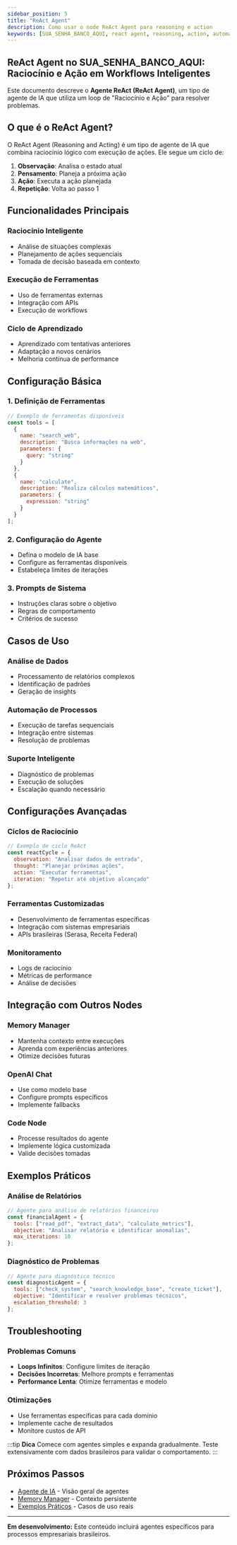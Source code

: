 ```yaml
---
sidebar_position: 5
title: "ReAct Agent"
description: Como usar o node ReAct Agent para reasoning e action
keywords: [SUA_SENHA_BANCO_AQUI, react agent, reasoning, action, automação inteligente, agentes IA, workflows autônomos, raciocínio automatizado]
---
```


## ReAct Agent no SUA_SENHA_BANCO_AQUI: Raciocínio e Ação em Workflows Inteligentes

Este documento descreve o **Agente ReAct (ReAct Agent)**, um tipo de agente de IA que utiliza um loop de "Raciocínio e Ação" para resolver problemas.

## O que é o ReAct Agent?

O ReAct Agent (Reasoning and Acting) é um tipo de agente de IA que combina raciocínio lógico com execução de ações. Ele segue um ciclo de:

1. **Observação**: Analisa o estado atual
2. **Pensamento**: Planeja a próxima ação
3. **Ação**: Executa a ação planejada
4. **Repetição**: Volta ao passo 1

## Funcionalidades Principais

### Raciocínio Inteligente

- Análise de situações complexas
- Planejamento de ações sequenciais
- Tomada de decisão baseada em contexto

### Execução de Ferramentas

- Uso de ferramentas externas
- Integração com APIs
- Execução de workflows

### Ciclo de Aprendizado

- Aprendizado com tentativas anteriores
- Adaptação a novos cenários
- Melhoria contínua de performance

## Configuração Básica

### 1. Definição de Ferramentas

```javascript
// Exemplo de ferramentas disponíveis
const tools = [
  {
    name: "search_web",
    description: "Busca informações na web",
    parameters: {
      query: "string"
    }
  },
  {
    name: "calculate",
    description: "Realiza cálculos matemáticos",
    parameters: {
      expression: "string"
    }
  }
];
```

### 2. Configuração do Agente

- Defina o modelo de IA base
- Configure as ferramentas disponíveis
- Estabeleça limites de iterações

### 3. Prompts de Sistema

- Instruções claras sobre o objetivo
- Regras de comportamento
- Critérios de sucesso

## Casos de Uso

### Análise de Dados

- Processamento de relatórios complexos
- Identificação de padrões
- Geração de insights

### Automação de Processos

- Execução de tarefas sequenciais
- Integração entre sistemas
- Resolução de problemas

### Suporte Inteligente

- Diagnóstico de problemas
- Execução de soluções
- Escalação quando necessário

## Configurações Avançadas

### Ciclos de Raciocínio

```javascript
// Exemplo de ciclo ReAct
const reactCycle = {
  observation: "Analisar dados de entrada",
  thought: "Planejar próximas ações",
  action: "Executar ferramentas",
  iteration: "Repetir até objetivo alcançado"
};
```

### Ferramentas Customizadas

- Desenvolvimento de ferramentas específicas
- Integração com sistemas empresariais
- APIs brasileiras (Serasa, Receita Federal)

### Monitoramento

- Logs de raciocínio
- Métricas de performance
- Análise de decisões

## Integração com Outros Nodes

### Memory Manager

- Mantenha contexto entre execuções
- Aprenda com experiências anteriores
- Otimize decisões futuras

### OpenAI Chat

- Use como modelo base
- Configure prompts específicos
- Implemente fallbacks

### Code Node

- Processe resultados do agente
- Implemente lógica customizada
- Valide decisões tomadas

## Exemplos Práticos

### Análise de Relatórios

```javascript
// Agente para análise de relatórios financeiros
const financialAgent = {
  tools: ["read_pdf", "extract_data", "calculate_metrics"],
  objective: "Analisar relatório e identificar anomalias",
  max_iterations: 10
};
```

### Diagnóstico de Problemas

```javascript
// Agente para diagnóstico técnico
const diagnosticAgent = {
  tools: ["check_system", "search_knowledge_base", "create_ticket"],
  objective: "Identificar e resolver problemas técnicos",
  escalation_threshold: 3
};
```

## Troubleshooting

### Problemas Comuns

- **Loops Infinitos**: Configure limites de iteração
- **Decisões Incorretas**: Melhore prompts e ferramentas
- **Performance Lenta**: Otimize ferramentas e modelo

### Otimizações

- Use ferramentas específicas para cada domínio
- Implemente cache de resultados
- Monitore custos de API

:::tip **Dica**
Comece com agentes simples e expanda gradualmente. Teste extensivamente com dados brasileiros para validar o comportamento.
:::

## Próximos Passos

- [Agente de IA](./ai-agent) - Visão geral de agentes
- [Memory Manager](./memory-manager) - Contexto persistente
- [Exemplos Práticos](../exemplos-casos/) - Casos de uso reais

---

**Em desenvolvimento:** Este conteúdo incluirá agentes específicos para processos empresariais brasileiros.
